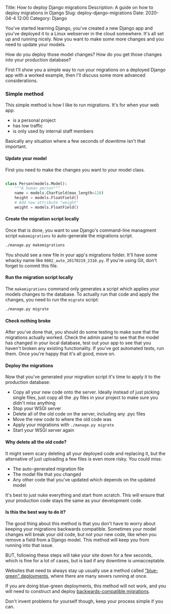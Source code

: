 Title: How to deploy Django migrations
Description: A guide on how to deploy migrations in Django
Slug: deploy-django-migrations
Date: 2020-04-4 12:00
Category: Django

You've started learning Django, you've created a new Django app and you've deployed it to a Linux webserver in the cloud somewhere. It's all set up and running nicely. Now you want to make some more changes and you need to update your models.

How do you deploy those model changes? How do you get those changes into your production database?

First I'll show you a simple way to run your migrations on a deployed Django app with a worked example, then I'll discuss some more advanced considerations.

### Simple method

This simple method is how I like to run migrations. It's for when your web app:

- is a personal project
- has low traffic
- is only used by internal staff members

Basically any situation where a few seconds of downtime isn't that important.

#### Update your model

First you need to make the changes you want to your model class.

```python

class Person(models.Model):
    """A human person"""
    name = models.CharField(max_length=128)
    height = models.FloatField()
    # Add new attribute "weight"
    weight = models.FloatField()

```

#### Create the migration script locally

Once that is done, you want to use Django's command-line managment script `makemigrations` to auto-generate the migrations script.

```bash
./manage.py makemigrations
```

You should see a new file in your app's migrations folder. It'll have some whacky name like `0002_auto_20170219_2310.py`. If you're using Git, don't forget to commit this file.

#### Run the migration script locally

The `makemigrations` command only generates a script which applies your models changes to the database. To actually run that code and apply the changes, you need to run the `migrate` script:

```bash
./manage.py migrate
```

#### Check nothing broke

After you've done that, you should do some testing to make sure that the migrations actually worked. Check the admin panel to see that the model has changed in your local database, test out your app to see that you haven't broken any existing functionality. If you've got automated tests, run them. Once you're happy that it's all good, move on.

#### Deploy the migrations

Now that you've generated your migration script it's time to apply it to the production database:

- Copy all your new code onto the server. Ideally instead of just picking single files, just copy all the .py files in your project to make sure you didn't miss anything
- Stop your WSGI server
- Delete all of the old code on the server, including any .pyc files
- Move the new code to where the old code was
- Apply your migrations with `./manage.py migrate`
- Start your WSGI server again

#### Why delete all the old code?

It might seem scary deleting all your deployed code and replacing it, but the alternative of just uploading a few files is even more risky. You could miss:

- The auto-generated migration file
- The model file that you changed
- Any other code that you've updated which depends on the updated model

It's best to just nuke everything and start from scratch. This will ensure that your production code stays the same as your development code.

#### Is this the best way to do it?

The good thing about this method is that you don't have to worry about keeping your migrations backwards compatible. Sometimes your model changes will break your old code, but not your new code, like when you remove a field from a Django model. This method will keep you from running into that issue.

BUT, following these steps will take your site down for a few seconds, which is fine for a lot of cases, but is bad if any downtime is unnacceptable.

Websites that need to always stay up usually use a method called ["blue-green" deployments](https://rollout.io/blog/blue-green-deployment/), where there are many severs running at once.

If you are doing blue-green deployments, this method will not work, and you will need to construct and deploy [backwards-compatible migrations](https://gist.github.com/majackson/493c3d6d4476914ca9da63f84247407b).

Don't invent problems for yourself though, keep your process simple if you can.

